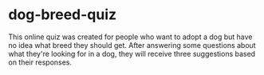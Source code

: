 # dog-breed-quiz
This online quiz was created for people who want to adopt a dog but have no idea what breed they should get. After answering some questions about what they're looking for in a dog, they will receive three suggestions based on their responses.